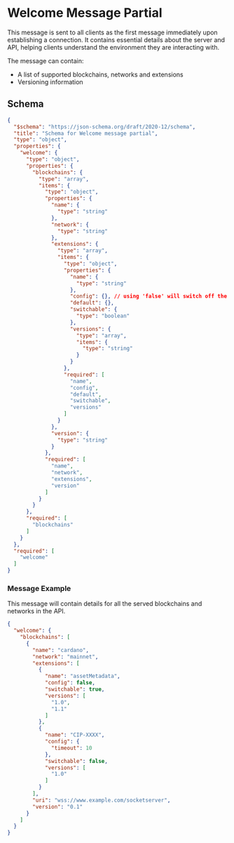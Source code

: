 # Welcome Message Partial

This message is sent to all clients as the first message immediately upon establishing a connection.
It contains essential details about the server and API, helping clients understand the environment they are interacting
with.

The message can contain:

- A list of supported blockchains, networks and extensions
- Versioning information

## Schema

```json
{
  "$schema": "https://json-schema.org/draft/2020-12/schema",
  "title": "Schema for Welcome message partial",
  "type": "object",
  "properties": {
    "welcome": {
      "type": "object",
      "properties": {
        "blockchains": {
          "type": "array",
          "items": {
            "type": "object",
            "properties": {
              "name": {
                "type": "string"
              },
              "network": {
                "type": "string"
              },
              "extensions": {
                "type": "array",
                "items": {
                  "type": "object",
                  "properties": {
                    "name": {
                      "type": "string"
                    },
                    "config": {}, // using 'false' will switch off the extension
                    "default": {},
                    "switchable": {
                      "type": "boolean"
                    },
                    "versions": {
                      "type": "array",
                      "items": {
                        "type": "string"
                      }
                    }
                  },
                  "required": [
                    "name",
                    "config",
                    "default",
                    "switchable",
                    "versions"
                  ]
                }
              },
              "version": {
                "type": "string"
              }
            },
            "required": [
              "name",
              "network",
              "extensions",
              "version"
            ]
          }
        }
      },
      "required": [
        "blockchains"
      ]
    }
  },
  "required": [
    "welcome"
  ]
}
```

### Message Example

This message will contain details for all the served blockchains and networks in the API.

```json
{
  "welcome": {
    "blockchains": [
      {
        "name": "cardano",
        "network": "mainnet",
        "extensions": [
          {
            "name": "assetMetadata",
            "config": false,
            "switchable": true,
            "versions": [
              "1.0",
              "1.1"
            ]
          },
          {
            "name": "CIP-XXXX",
            "config": {
              "timeout": 10
            },
            "switchable": false,
            "versions": [
              "1.0"
            ]
          }
        ],
        "uri": "wss://www.example.com/socketserver",
        "version": "0.1"
      }
    ]
  }
}
```
